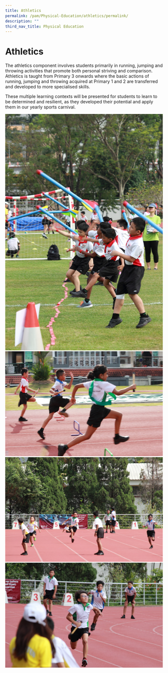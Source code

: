 ```yaml
---
title: Athletics
permalink: /pam/Physical-Education/athletics/permalink/
description: ""
third_nav_title: Physical Education
---
```




Athletics
=========
The athletics component involves students primarily in running, jumping and throwing activities that promote both personal striving and comparison. Athletics is taught from Primary 3 onwards where the basic actions of running, jumping and throwing acquired at Primary 1 and 2 are transferred and developed to more specialised skills. 

  

These multiple learning contexts will be presented for students to learn to be determined and resilient, as they developed their potential and apply them in our yearly sports carnival.

![](/images/athletics_1.jpg)
![](/images/athletics_2.jpg)
![](/images/athletics_3.jpg)
![](/images/athletics_4.jpg)